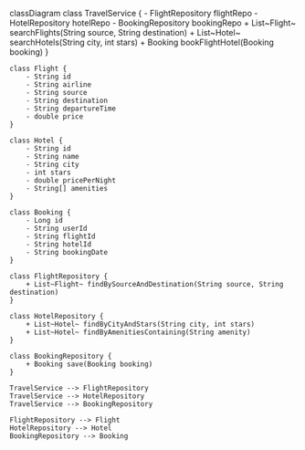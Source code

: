 classDiagram
    class TravelService {
        - FlightRepository flightRepo
        - HotelRepository hotelRepo
        - BookingRepository bookingRepo
        + List~Flight~ searchFlights(String source, String destination)
        + List~Hotel~ searchHotels(String city, int stars)
        + Booking bookFlightHotel(Booking booking)
    }

    class Flight {
        - String id
        - String airline
        - String source
        - String destination
        - String departureTime
        - double price
    }

    class Hotel {
        - String id
        - String name
        - String city
        - int stars
        - double pricePerNight
        - String[] amenities
    }

    class Booking {
        - Long id
        - String userId
        - String flightId
        - String hotelId
        - String bookingDate
    }

    class FlightRepository {
        + List~Flight~ findBySourceAndDestination(String source, String destination)
    }

    class HotelRepository {
        + List~Hotel~ findByCityAndStars(String city, int stars)
        + List~Hotel~ findByAmenitiesContaining(String amenity)
    }

    class BookingRepository {
        + Booking save(Booking booking)
    }

    TravelService --> FlightRepository
    TravelService --> HotelRepository
    TravelService --> BookingRepository

    FlightRepository --> Flight
    HotelRepository --> Hotel
    BookingRepository --> Booking

